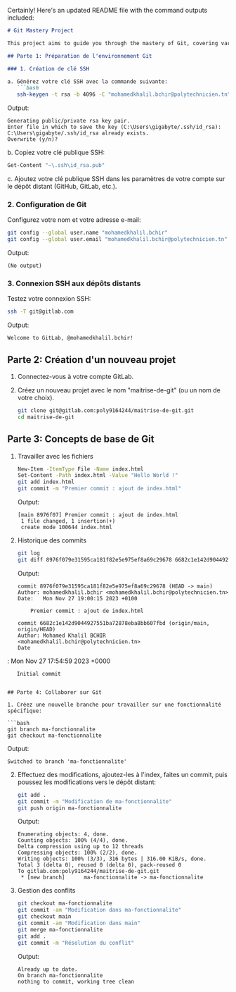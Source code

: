 Certainly! Here's an updated README file with the command outputs included:

```markdown
# Git Mastery Project

This project aims to guide you through the mastery of Git, covering various aspects from setting up your environment to collaborating on projects.

## Parte 1: Préparation de l'environnement Git

### 1. Création de clé SSH

a. Générez votre clé SSH avec la commande suivante:
   ```bash
   ssh-keygen -t rsa -b 4096 -C "mohamedkhalil.bchir@polytechnicien.tn"
   ```
   Output:
   ```
   Generating public/private rsa key pair.
   Enter file in which to save the key (C:\Users\gigabyte/.ssh/id_rsa):
   C:\Users\gigabyte/.ssh/id_rsa already exists.
   Overwrite (y/n)?   
   ```

b. Copiez votre clé publique SSH:
   ```bash
   Get-Content "~\.ssh\id_rsa.pub"
   ```

c. Ajoutez votre clé publique SSH dans les paramètres de votre compte sur le dépôt distant (GitHub, GitLab, etc.).

### 2. Configuration de Git

Configurez votre nom et votre adresse e-mail:
   ```bash
   git config --global user.name "mohamedkhalil.bchir"
   git config --global user.email "mohamedkhalil.bchir@polytechnicien.tn"
   ```
   Output:
   ```
   (No output)
   ```

### 3. Connexion SSH aux dépôts distants

Testez votre connexion SSH:
   ```bash
   ssh -T git@gitlab.com
   ```
   Output:
   ```
   Welcome to GitLab, @mohamedkhalil.bchir!
   ```

## Parte 2: Création d'un nouveau projet

1. Connectez-vous à votre compte GitLab.
2. Créez un nouveau projet avec le nom "maitrise-de-git" (ou un nom de votre choix).

   ```bash
   git clone git@gitlab.com:poly9164244/maitrise-de-git.git
   cd maitrise-de-git
   ```

## Parte 3: Concepts de base de Git

1. Travailler avec les fichiers

   ```bash
   New-Item -ItemType File -Name index.html
   Set-Content -Path index.html -Value "Hello World !"
   git add index.html
   git commit -m "Premier commit : ajout de index.html"
   ```
   Output:
   ```
   [main 8976f07] Premier commit : ajout de index.html
    1 file changed, 1 insertion(+)
    create mode 100644 index.html
   ```

2. Historique des commits

   ```bash
   git log
   git diff 8976f079e31595ca181f82e5e975ef8a69c29678 6682c1e142d9044927551ba72878eba8bb607fbd
   ```
   Output:
   ```
   commit 8976f079e31595ca181f82e5e975ef8a69c29678 (HEAD -> main)
   Author: mohamedkhalil.bchir <mohamedkhalil.bchir@polytechnicien.tn>
   Date:   Mon Nov 27 19:00:15 2023 +0100

       Premier commit : ajout de index.html

   commit 6682c1e142d9044927551ba72878eba8bb607fbd (origin/main, origin/HEAD)
   Author: Mohamed Khalil BCHIR <mohamedkhalil.bchir@polytechnicien.tn>
   Date

:   Mon Nov 27 17:54:59 2023 +0000

       Initial commit
   ```

## Parte 4: Collaborer sur Git

1. Créez une nouvelle branche pour travailler sur une fonctionnalité spécifique:

   ```bash
   git branch ma-fonctionnalite
   git checkout ma-fonctionnalite
   ```
   Output:
   ```
   Switched to branch 'ma-fonctionnalite'
   ```

2. Effectuez des modifications, ajoutez-les à l'index, faites un commit, puis poussez les modifications vers le dépôt distant:

   ```bash
   git add .
   git commit -m "Modification de ma-fonctionnalite"
   git push origin ma-fonctionnalite
   ```
   Output:
   ```
   Enumerating objects: 4, done.
   Counting objects: 100% (4/4), done.
   Delta compression using up to 12 threads
   Compressing objects: 100% (2/2), done.
   Writing objects: 100% (3/3), 316 bytes | 316.00 KiB/s, done.
   Total 3 (delta 0), reused 0 (delta 0), pack-reused 0
   To gitlab.com:poly9164244/maitrise-de-git.git
    * [new branch]      ma-fonctionnalite -> ma-fonctionnalite
   ```

3. Gestion des conflits

   ```bash
   git checkout ma-fonctionnalite
   git commit -am "Modification dans ma-fonctionnalite"
   git checkout main
   git commit -am "Modification dans main"
   git merge ma-fonctionnalite
   git add .
   git commit -m "Résolution du conflit"
   ```
   Output:
   ```
   Already up to date.
   On branch ma-fonctionnalite
   nothing to commit, working tree clean
   ```
